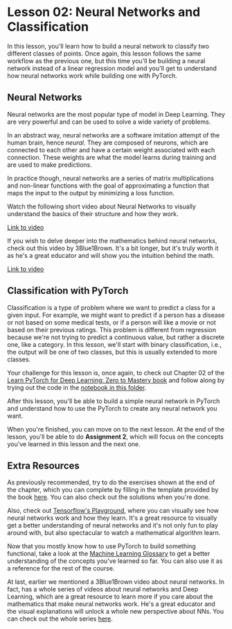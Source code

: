 # Lesson 02: Neural Networks and Classification

In this lesson, you'll learn how to build a neural network to classify two different classes of points. Once again, this lesson follows the same workflow as the previous one, but this time you'll be building a neural network instead of a linear regression model and you'll get to understand how neural networks work while building one with PyTorch.

## Neural Networks

Neural networks are the most popular type of model in Deep Learning. They are very powerful and can be used to solve a wide variety of problems. 

In an abstract way, neural networks are a software imitation attempt of the human brain, hence *neural*. They are composed of neurons, which are connected to each other and have a certain weight associated with each connection. These weights are what the model learns during training and are used to make predictions. 

In practice though, neural networks are a series of matrix multiplications and non-linear functions with the goal of approximating a function that maps the input to the output by minimizing a loss function.

Watch the following short video about Neural Networks to visually understand the basics of their structure and how they work.

[Link to video](https://www.youtube.com/watch?v=bfmFfD2RIcg)

If you wish to delve deeper into the mathematics behind neural networks, check out this video by 3Blue1Brown. It's a bit longer, but it's truly worth it as he's a great educator and will show you the intuition behind the math.

[Link to video](https://www.youtube.com/watch?v=aircAruvnKk)

## Classification with PyTorch

Classification is a type of problem where we want to predict a class for a given input. For example, we might want to predict if a person has a disease or not based on some medical tests, or if a person will like a movie or not based on their previous ratings. This problem is different from regression because we're not trying to predict a continuous value, but rather a discrete one, like a category. In this lesson, we'll start with binary classification, i.e., the output will be one of two classes, but this is usually extended to more classes.

Your challenge for this lesson is, once again, to check out Chapter 02 of the [Learn PyTorch for Deep Learning: Zero to Mastery book](https://www.learnpytorch.io/02_neural_networks/) and follow along by trying out the code in the [notebook in this folder](./neural_networks.ipynb).

After this lesson, you'll be able to build a simple neural network in PyTorch and understand how to use the PyTorch to create any neural network you want.

When you're finished, you can move on to the next lesson. At the end of the lesson, you'll be able to do **Assignment 2**, which will focus on the concepts you've learned in this lesson and the next one.

## Extra Resources

As previously recommended, try to do the exercises shown at the end of the chapter, which you can complete by filling in the template provided by the book [here](./02_neural_networks_exercises.ipynb). You can also check out the solutions when you're done.

Also, check out [Tensorflow's Playground](https://playground.tensorflow.org/), where you can visually see how neural networks work and how they learn. It's a great resource to visually get a better understanding of neural networks and it's not only fun to play around with, but also spectacular to watch a mathematical algorithm learn.

Now that you mostly know how to use PyTorch to build something functional, take a look at the [Machine Learning Glossary](https://ml-cheatsheet.readthedocs.io/en/latest/index.html) to get a better understanding of the concepts you've learned so far. You can also use it as a reference for the rest of the course.

At last, earlier we mentioned a 3Blue1Brown video about neural networks. In fact, has a whole series of videos about neural networks and Deep Learning, which are a great resource to learn more if you care about the mathematics that make neural networks work. He's a great educator and the visual explanations will unlock a whole new perspective about NNs. You can check out the whole series [here](https://www.youtube.com/watch?v=aircAruvnKk&list=PLZHQObOWTQDNU6R1_67000Dx_ZCJB-3pi).

